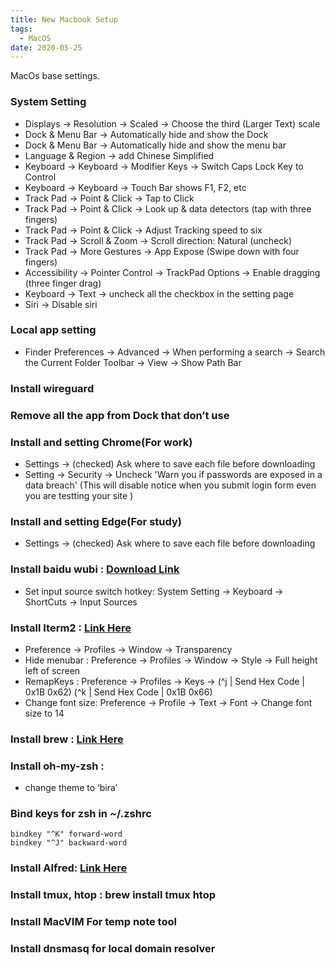 ```yaml
---
title: New Macbook Setup
tags:
  - MacOS
date: 2020-05-25
---
```


MacOs base settings.

<!-- more -->

### System Setting
- Displays -> Resolution -> Scaled -> Choose the third (Larger Text) scale
- Dock & Menu Bar -> Automatically hide and show the Dock
- Dock & Menu Bar -> Automatically hide and show the menu bar
- Language & Region -> add Chinese Simplified
- Keyboard -> Keyboard -> Modifier Keys -> Switch Caps Lock Key to Control
- Keyboard -> Keyboard -> Touch Bar shows F1, F2, etc
- Track Pad -> Point & Click -> Tap to Click
- Track Pad -> Point & Click -> Look up & data detectors (tap with three fingers)
- Track Pad -> Point & Click -> Adjust Tracking speed to six
- Track Pad -> Scroll & Zoom -> Scroll direction: Natural (uncheck)
- Track Pad -> More Gestures -> App Expose (Swipe down with four fingers)
- Accessibility -> Pointer Control -> TrackPad Options -> Enable dragging (three finger drag)
- Keyboard -> Text -> uncheck all the checkbox in the setting page
- Siri -> Disable siri

### Local app setting
* Finder
Preferences -> Advanced -> When performing a search -> Search the Current Folder
Toolbar -> View -> Show Path Bar

### Install wireguard

### Remove all the app from Dock that don’t use

### Install and setting Chrome(For work)
- Settings -> (checked) Ask where to save each file before downloading
- Setting -> Security -> Uncheck 'Warn you if passwords are exposed in a data breach' (This will disable notice when you submit login form even you are testting your site )
 
### Install and setting Edge(For study)
- Settings -> (checked) Ask where to save each file before downloading
 
### Install baidu wubi : [Download Link](https://srf.baidu.com/input/mac.html)
- Set input source switch hotkey: System Setting -> Keyboard -> ShortCuts -> Input Sources

### Install Iterm2 : [Link Here](https://www.iterm2.com/)
* Preference -> Profiles -> Window -> Transparency
* Hide menubar : Preference -> Profiles -> Window -> Style -> Full height left of screen
* RemapKeys : Preference -> Profiles -> Keys -> (^j | Send Hex Code | 0x1B 0x62) (^k | Send Hex Code | 0x1B 0x66)
* Change font size: Preference -> Profile -> Text -> Font -> Change font size to 14

### Install brew : [Link Here](https://brew.sh/)

### Install oh-my-zsh : 
* change theme to ‘bira’

### Bind keys for zsh in ~/.zshrc
```
bindkey "^K" forward-word
bindkey "^J" backward-word
```

### Install Alfred: [Link Here](https://www.alfredapp.com/help/v3/)

### Install tmux, htop : brew install tmux htop

### Install MacVIM For temp note tool

### Install dnsmasq for local domain resolver